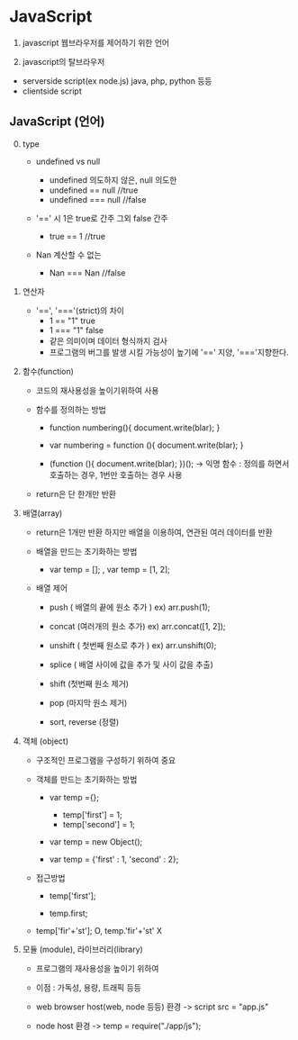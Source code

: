 # JavaScript
1. javascript 웹브라우저를 제어하기 위한 언어

2. javascript의 탈브라우저
- serverside script(ex node.js) java, php, python 등등
- clientside script

## JavaScript (언어)

0. type
    - undefined vs null
        - undefined 의도하지 않은, null 의도한
        - undefined == null //true
        - undefined === null //false
    
    - '==' 시 1은 true로 간주 그외 false 간주
        - true == 1 //true

    - Nan 계산할 수 없는
        - Nan === Nan //false

1. 연산자
    - '==', '==='(strict)의 차이
        - 1 == "1" true
        - 1 === "1" false
        - 같은 의미이며 데이터 형식까지 검사
        - 프로그램의 버그를 발생 시킬 가능성이 높기에 '==' 지양, '==='지향한다.

2. 함수(function)
    - 코드의 재사용성을 높이기위하여 사용
    
    - 함수를 정의하는 방법
        - function numbering(){
            document.write(blar);
        }

        - var numbering = function (){
            document.write(blar);
        }

        - (function (){
            document.write(blar);
        })(); -> 익명 함수 : 정의를 하면서 호출하는 경우, 1번만 호출하는 경우 사용

    - return은 단 한개만 반환

3. 배열(array)
    - return은 1개만 반환 하지만 배열을 이용하여, 연관된 여러 데이터를 반환

    - 배열을 만드는 초기화하는 방법
        - var temp = []; , var temp = [1, 2];

    - 배열 제어
        - push ( 배열의 끝에 원소 추가 ) ex) arr.push(1);

        - concat (여러개의 원소 추가) ex) arr.concat([1, 2]);

        - unshift ( 첫번째 원소로 추가 ) ex) arr.unshift(0);

        - splice ( 배열 사이에 값을 추가 및 사이 값을 추출)

        - shift (첫번째 원소 제거)

        - pop (마지막 원소 제거)

        - sort, reverse (정렬)

4. 객체 (object)
    - 구조적인 프로그램을 구성하기 위하여 중요

    - 객체를 만드는 초기화하는 방법
        - var temp ={};
            - temp['first'] = 1;
            - temp['second'] = 1;

        - var temp = new Object();

        - var temp = {'first' : 1, 'second' : 2};

    - 접근방법
        - temp['first'];

        - temp.first;

    - temp['fir'+'st']; O, temp.'fir'+'st' X


5. 모듈 (module), 라이브러리(library)
    - 프로그램의 재사용성을 높이기 위하여
    
    - 이점 : 가독성, 용량, 트래픽 등등 

    - web browser host(web, node 등등) 환경 -> script src = "app.js"

    - node host 환경 -> temp = require("./app/js");


    